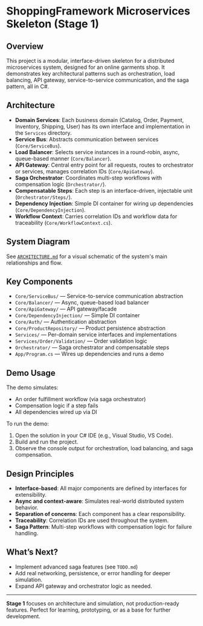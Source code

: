 # ShoppingFramework Microservices Skeleton (Stage 1)

## Overview
This project is a modular, interface-driven skeleton for a distributed microservices system, designed for an online garments shop. It demonstrates key architectural patterns such as orchestration, load balancing, API gateway, service-to-service communication, and the saga pattern, all in C#.

## Architecture
- **Domain Services**: Each business domain (Catalog, Order, Payment, Inventory, Shipping, User) has its own interface and implementation in the `Services` directory.
- **Service Bus**: Abstracts communication between services (`Core/ServiceBus`).
- **Load Balancer**: Selects service instances in a round-robin, async, queue-based manner (`Core/Balancer`).
- **API Gateway**: Central entry point for all requests, routes to orchestrator or services, manages correlation IDs (`Core/ApiGateway`).
- **Saga Orchestrator**: Coordinates multi-step workflows with compensation logic (`Orchestrator/`).
- **Compensatable Steps**: Each step is an interface-driven, injectable unit (`Orchestrator/Steps/`).
- **Dependency Injection**: Simple DI container for wiring up dependencies (`Core/DependencyInjection`).
- **Workflow Context**: Carries correlation IDs and workflow data for traceability (`Core/WorkflowContext.cs`).

## System Diagram
See [`ARCHITECTURE.md`](./ARCHITECTURE.md) for a visual schematic of the system's main relationships and flow.

## Key Components
- `Core/ServiceBus/` — Service-to-service communication abstraction
- `Core/Balancer/` — Async, queue-based load balancer
- `Core/ApiGateway/` — API gateway/facade
- `Core/DependencyInjection/` — Simple DI container
- `Core/Auth/` — Authentication abstraction
- `Core/ProductRepository/` — Product persistence abstraction
- `Services/` — Per-domain service interfaces and implementations
- `Services/Order/Validation/` — Order validation logic
- `Orchestrator/` — Saga orchestrator and compensatable steps
- `App/Program.cs` — Wires up dependencies and runs a demo

## Demo Usage
The demo simulates:
- An order fulfillment workflow (via saga orchestrator)
- Compensation logic if a step fails
- All dependencies wired up via DI

To run the demo:
1. Open the solution in your C# IDE (e.g., Visual Studio, VS Code).
2. Build and run the project.
3. Observe the console output for orchestration, load balancing, and saga compensation.

## Design Principles
- **Interface-based**: All major components are defined by interfaces for extensibility.
- **Async and context-aware**: Simulates real-world distributed system behavior.
- **Separation of concerns**: Each component has a clear responsibility.
- **Traceability**: Correlation IDs are used throughout the system.
- **Saga Pattern**: Multi-step workflows with compensation logic for failure handling.

## What’s Next?
- Implement advanced saga features (see `TODO.md`)
- Add real networking, persistence, or error handling for deeper simulation.
- Expand API gateway and orchestrator logic as needed.

---
**Stage 1** focuses on architecture and simulation, not production-ready features. Perfect for learning, prototyping, or as a base for further development. 